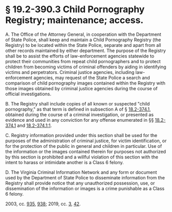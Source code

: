 # § 19.2-390.3 Child Pornography Registry; maintenance; access.

<p>A. The Office of the Attorney General, in cooperation with the Department of State Police, shall keep and maintain a Child Pornography Registry (the Registry) to be located within the State Police, separate and apart from all other records maintained by either department. The purpose of the Registry shall be to assist the efforts of law-enforcement agencies statewide to protect their communities from repeat child pornographers and to protect children from becoming victims of criminal offenders by aiding in identifying victims and perpetrators. Criminal justice agencies, including law-enforcement agencies, may request of the State Police a search and comparison of child pornography images contained within the Registry with those images obtained by criminal justice agencies during the course of official investigations.</p><p>B. The Registry shall include copies of all known or suspected "child pornography," as that term is defined in subsection A of § <a href='/vacode/18.2-374.1/'>18.2-374.1</a>, obtained during the course of a criminal investigation, or presented as evidence and used in any conviction for any offense enumerated in §§ <a href='/vacode/18.2-374.1/'>18.2-374.1</a> and <a href='/vacode/18.2-374.1:1/'>18.2-374.1:1</a>.</p><p>C. Registry information provided under this section shall be used for the purposes of the administration of criminal justice, for victim identification, or for the protection of the public in general and children in particular. Use of the information or the images contained therein for purposes not authorized by this section is prohibited and a willful violation of this section with the intent to harass or intimidate another is a Class 6 felony.</p><p>D. The Virginia Criminal Information Network and any form or document used by the Department of State Police to disseminate information from the Registry shall provide notice that any unauthorized possession, use, or dissemination of the information or images is a crime punishable as a Class 6 felony.</p><p>2003, cc. <a href='http://lis.virginia.gov/cgi-bin/legp604.exe?031+ful+CHAP0935'>935</a>, <a href='http://lis.virginia.gov/cgi-bin/legp604.exe?031+ful+CHAP0938'>938</a>; 2019, cc. <a href='http://lis.virginia.gov/cgi-bin/legp604.exe?191+ful+CHAP0003'>3</a>, <a href='http://lis.virginia.gov/cgi-bin/legp604.exe?191+ful+CHAP0042'>42</a>.</p>